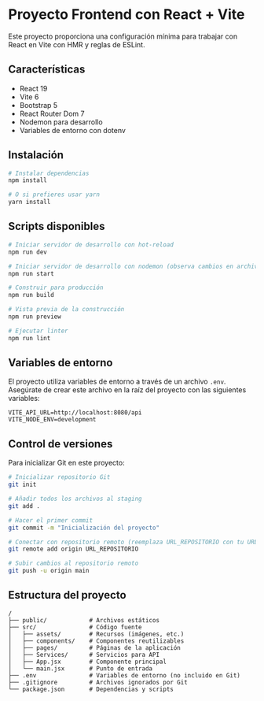 # Proyecto Frontend con React + Vite

Este proyecto proporciona una configuración mínima para trabajar con React en Vite con HMR y reglas de ESLint.

## Características

- React 19
- Vite 6
- Bootstrap 5
- React Router Dom 7
- Nodemon para desarrollo
- Variables de entorno con dotenv

## Instalación

```bash
# Instalar dependencias
npm install

# O si prefieres usar yarn
yarn install
```

## Scripts disponibles

```bash
# Iniciar servidor de desarrollo con hot-reload
npm run dev

# Iniciar servidor de desarrollo con nodemon (observa cambios en archivos)
npm run start

# Construir para producción
npm run build

# Vista previa de la construcción
npm run preview

# Ejecutar linter
npm run lint
```

## Variables de entorno

El proyecto utiliza variables de entorno a través de un archivo `.env`. Asegúrate de crear este archivo en la raíz del proyecto con las siguientes variables:

```
VITE_API_URL=http://localhost:8080/api
VITE_NODE_ENV=development
```

## Control de versiones

Para inicializar Git en este proyecto:

```bash
# Inicializar repositorio Git
git init

# Añadir todos los archivos al staging
git add .

# Hacer el primer commit
git commit -m "Inicialización del proyecto"

# Conectar con repositorio remoto (reemplaza URL_REPOSITORIO con tu URL)
git remote add origin URL_REPOSITORIO

# Subir cambios al repositorio remoto
git push -u origin main
```

## Estructura del proyecto

```
/
├── public/            # Archivos estáticos
├── src/               # Código fuente
│   ├── assets/        # Recursos (imágenes, etc.)
│   ├── components/    # Componentes reutilizables
│   ├── pages/         # Páginas de la aplicación
│   ├── Services/      # Servicios para API
│   ├── App.jsx        # Componente principal
│   └── main.jsx       # Punto de entrada
├── .env               # Variables de entorno (no incluido en Git)
├── .gitignore         # Archivos ignorados por Git
└── package.json       # Dependencias y scripts
```
